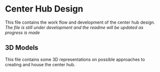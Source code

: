 # Center Hub Design
This file contains the work flow and development of the center hub design.
_The file is still under development and the readme will be updated as progress is made_

## 3D Models
This file contains some 3D representations on possible approaches to creating and house the center hub.
